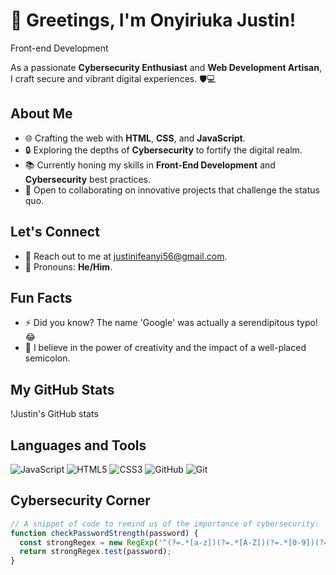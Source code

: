 # 👋 Greetings, I'm Onyiriuka Justin!

<p id="currentFocus">Front-end Development</p>

As a passionate **Cybersecurity Enthusiast** and **Web Development Artisan**, I craft secure and vibrant digital experiences. 🛡️💻

## About Me
- 🌐 Crafting the web with **HTML**, **CSS**, and **JavaScript**.
- 🔒 Exploring the depths of **Cybersecurity** to fortify the digital realm.
- 📚 Currently honing my skills in **Front-End Development** and **Cybersecurity** best practices.
- 🤝 Open to collaborating on innovative projects that challenge the status quo.

## Let's Connect
- 📧 Reach out to me at justinifeanyi56@gmail.com.
- 👥 Pronouns: **He/Him**.

## Fun Facts
- ⚡ Did you know? The name 'Google' was actually a serendipitous typo! 😂
- 🎨 I believe in the power of creativity and the impact of a well-placed semicolon.

## My GitHub Stats
!Justin's GitHub stats

## Languages and Tools
![JavaScript](https://img.shields.io/badge/-JavaScript-yellow?logo=javascript&logoColor=white)
![HTML5](https://img.shields.io/badge/-HTML5-orange?logo=html5&logoColor=white)
![CSS3](https://img.shields.io/badge/-CSS3-blue?logo=css3&logoColor=white)
![GitHub](https://img.shields.io/badge/-GitHub-181717?logo=github&logoColor=white)
![Git](https://img.shields.io/badge/-Git-F05032?logo=git&logoColor=white)

## Cybersecurity Corner
```javascript
// A snippet of code to remind us of the importance of cybersecurity:
function checkPasswordStrength(password) {
  const strongRegex = new RegExp('^(?=.*[a-z])(?=.*[A-Z])(?=.*[0-9])(?=.*[!@#\$%\^&\*])(?=.{8,})');
  return strongRegex.test(password);
}
